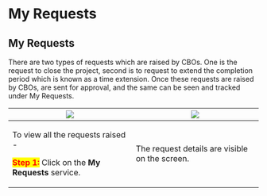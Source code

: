 # My Requests

## My Requests <a href="#docs-internal-guid-a1a3e71a-7fff-9125-33ee-1bb401bff0ce" id="docs-internal-guid-a1a3e71a-7fff-9125-33ee-1bb401bff0ce"></a>

There are two types of requests which are raised by CBOs. One is the request to close the project, second is to request to extend the completion period which is known as a time extension. Once these requests are raised by CBOs, are sent for approval, and the same can be seen and tracked under My Requests. &#x20;

| ![](https://lh4.googleusercontent.com/hSEI1TbdE58zLAEG-WDOZZJf9UeYD27oxYsgElUbhx0XZxoAjQD9oBawT1\_arM01rM92RPZeVklp1E1r26MLszD9nBYKr-aQkemp5ffm0dna7wfrlFu82HNIqqIA2UCmiorZjWjGuF7KAyZBXQLaVg) | ![](https://lh5.googleusercontent.com/GrzvtCJaBeQsd1\_2k2hVOHtbZEi0NdAmPwiVU92xqtKU7rd92a5NJBrojjKS7sadU6RTDZWgd6fRS5\_Iisr6W4u3CLFKxjaiww2qouOT7-FHDF2jt\_ohKJ54zWetxl215byiSWArfaV4ts5JlGATAg) |
| ---------------------------------------------------------------------------------------------------------------------------------------------------------------------------------------------- | ------------------------------------------------------------------------------------------------------------------------------------------------------------------------------------------------ |
| <p>To view all the requests raised -</p><p><mark style="color:red;"><strong>Step 1:</strong></mark> Click on the <strong>My Requests</strong> service.</p>                                     | The request details are visible on the screen.                                                                                                                                                   |
